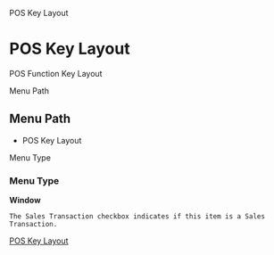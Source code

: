 
POS Key Layout
# POS Key Layout


POS Function Key Layout

Menu Path
## Menu Path



- POS Key Layout

Menu Type
### Menu Type

**Window**

```
The Sales Transaction checkbox indicates if this item is a Sales Transaction.
```

[POS Key Layout](../../window-pos-key-layout.md)